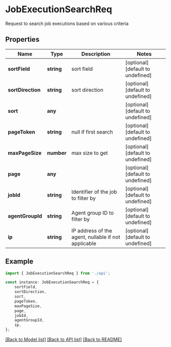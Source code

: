 # JobExecutionSearchReq

Request to search job executions based on various criteria

## Properties

Name | Type | Description | Notes
------------ | ------------- | ------------- | -------------
**sortField** | **string** | sort field | [optional] [default to undefined]
**sortDirection** | **string** | sort direction | [optional] [default to undefined]
**sort** | **any** |  | [optional] [default to undefined]
**pageToken** | **string** | null if first search | [optional] [default to undefined]
**maxPageSize** | **number** | max size to get | [optional] [default to undefined]
**page** | **any** |  | [optional] [default to undefined]
**jobId** | **string** | Identifier of the job to filter by | [optional] [default to undefined]
**agentGroupId** | **string** | Agent group ID to filter by | [optional] [default to undefined]
**ip** | **string** | IP address of the agent, nullable if not applicable | [optional] [default to undefined]

## Example

```typescript
import { JobExecutionSearchReq } from './api';

const instance: JobExecutionSearchReq = {
    sortField,
    sortDirection,
    sort,
    pageToken,
    maxPageSize,
    page,
    jobId,
    agentGroupId,
    ip,
};
```

[[Back to Model list]](../README.md#documentation-for-models) [[Back to API list]](../README.md#documentation-for-api-endpoints) [[Back to README]](../README.md)
